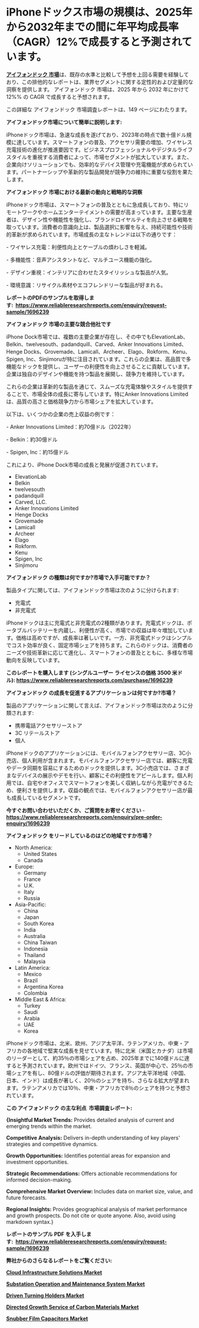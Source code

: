 <p><h1>iPhoneドックス市場の規模は、2025年から2032年までの間に年平均成長率（CAGR）12%で成長すると予測されています。</h1></p><p data-sourcepos="1:1-1:157"><strong><a href="https://www.reliableresearchreports.com/iphone-docks-r1696239?utm_campaign=110&utm_medium=36&utm_source=Github&utm_content=ia&utm_term=13032025&utm_id=iphone-docks">アイフォンドック 市場</a></strong>は、既存の水準と比較して予想を上回る需要を経験しており、この排他的なレポートは、業界セグメントに関する定性的および定量的な洞察を提供します。 アイフォンドック 市場は、2025 年から 2032 年にかけて 12%% の CAGR で成長すると予想されます。</p>
<p data-sourcepos="3:1-3:50">この詳細な アイフォンドック 市場調査レポートは、149 ページにわたります。</p>
<p><strong>アイフォンドック市場について簡単に説明します:</strong></p>
<p><p>iPhoneドック市場は、急速な成長を遂げており、2023年の時点で数十億ドル規模に達しています。スマートフォンの普及、アクセサリ需要の増加、ワイヤレス充電技術の進化が推進要因です。ビジネスプロフェッショナルやデジタルライフスタイルを重視する消費者によって、市場セグメントが拡大しています。また、企業向けソリューションでも、効率的なデバイス管理や充電機能が求められています。パートナーシップや革新的な製品開発が競争力の維持に重要な役割を果たします。</p></p>
<p><strong>アイフォンドック 市場における最新の動向と戦略的な洞察</strong></p>
<p><p>iPhoneドック市場は、スマートフォンの普及とともに急成長しており、特にリモートワークやホームエンターテイメントの需要が高まっています。主要な生産者は、デザイン性や機能性を強化し、ブランドロイヤルティを向上させる戦略を取っています。消費者の意識向上は、製品選択に影響を与え、持続可能性や技術的革新が求められています。市場成長の主なトレンドは以下の通りです：</p><p>- ワイヤレス充電：利便性向上とケーブルの煩わしさを軽減。</p><p>- 多機能性：音声アシスタントなど、マルチユース機能の強化。</p><p>- デザイン重視：インテリアに合わせたスタイリッシュな製品が人気。</p><p>- 環境意識：リサイクル素材やエコフレンドリーな製品が好まれる。</p></p>
<p><strong>レポートのPDFのサンプルを取得します</strong><strong>:&nbsp;&nbsp;<a href="https://www.reliableresearchreports.com/enquiry/request-sample/1696239?utm_campaign=110&utm_medium=36&utm_source=Github&utm_content=ia&utm_term=13032025&utm_id=iphone-docks">https://www.reliableresearchreports.com/enquiry/request-sample/1696239</a></strong></p>
<p><strong>アイフォンドック 市場の主要な競合他社です</strong></p>
<p><p>iPhone Dock市場では、複数の主要企業が存在し、その中でもElevationLab、Belkin、twelvesouth、padandquill、Carved、Anker Innovations Limited、Henge Docks、Grovemade、Lamicall、Archeer、Elago、Rokform、Kenu、Spigen, Inc、Sinjimoruが特に注目されています。これらの企業は、高品質で多機能なドックを提供し、ユーザーの利便性を向上させることに貢献しています。企業は独自のデザインや機能を持つ製品を展開し、競争力を維持しています。</p><p>これらの企業は革新的な製品を通じて、スムーズな充電体験やスタイルを提供することで、市場全体の成長に寄与しています。特にAnker Innovations Limitedは、品質の高さと価格競争力から市場シェアを拡大しています。</p><p>以下は、いくつかの企業の売上収益の例です：</p><p>- Anker Innovations Limited：約70億ドル（2022年）</p><p>- Belkin：約30億ドル</p><p>- Spigen, Inc：約15億ドル</p><p>これにより、iPhone Dock市場の成長と発展が促進されています。</p></p>
<p><ul><li>ElevationLab</li><li>Belkin</li><li>twelvesouth</li><li>padandquill</li><li>Carved, LLC.</li><li>Anker Innovations Limited</li><li>Henge Docks</li><li>Grovemade</li><li>Lamicall</li><li>Archeer</li><li>Elago</li><li>Rokform.</li><li>Kenu</li><li>Spigen, Inc</li><li>Sinjimoru</li></ul></p>
<p><strong>アイフォンドック の種類は何ですか?市場で入手可能ですか？</strong></p>
<p>製品タイプに関しては、アイフォンドック市場は次のように分けられます:</p>
<p><ul><li>充電式</li><li>非充電式</li></ul></p>
<p><p>iPhoneドックは主に充電式と非充電式の2種類があります。充電式ドックは、ポータブルバッテリーを内蔵し、利便性が高く、市場での収益は年々増加しています。価格は高めですが、成長率は著しいです。一方、非充電式ドックはシンプルでコスト効率が良く、固定市場シェアを持ちます。これらのドックは、消費者のニーズや技術革新に応じて進化し、スマートフォンの普及とともに、多様な市場動向を反映しています。</p></p>
<p><strong>このレポートを購入します (シングルユーザー ライセンスの価格 3500 米ドル):&nbsp;<a href="https://www.reliableresearchreports.com/purchase/1696239?utm_campaign=110&utm_medium=36&utm_source=Github&utm_content=ia&utm_term=13032025&utm_id=iphone-docks">https://www.reliableresearchreports.com/purchase/1696239</a></strong></p>
<p><strong>アイフォンドック の成長を促進するアプリケーションは何ですか?市場？</strong></p>
<p>製品のアプリケーションに関して言えば、アイフォンドック市場は次のように分類されます:</p>
<p><ul><li>携帯電話アクセサリーストア</li><li>3C リテールストア</li><li>個人</li></ul></p>
<p><p>iPhoneドックのアプリケーションには、モバイルフォンアクセサリー店、3C小売店、個人利用が含まれます。モバイルフォンアクセサリー店では、顧客に充電やデータ同期を容易にするためのドックを提供します。3C小売店では、さまざまなデバイスの展示やデモを行い、顧客にその利便性をアピールします。個人利用では、自宅やオフィスでスマートフォンを美しく収納しながら充電ができるため、便利さを提供します。収益の観点では、モバイルフォンアクセサリー店が最も成長しているセグメントです。</p></p>
<p><strong>今すぐお問い合わせいただくか、ご質問をお寄せください</strong><strong>&nbsp;</strong>-<strong><a href="https://www.reliableresearchreports.com/enquiry/pre-order-enquiry/1696239?utm_campaign=110&utm_medium=36&utm_source=Github&utm_content=ia&utm_term=13032025&utm_id=iphone-docks">https://www.reliableresearchreports.com/enquiry/pre-order-enquiry/1696239</a></strong></p>
<p><strong>アイフォンドック をリードしているのはどの地域ですか市場？</strong></p>
<p><ul>
    <li>
        North America:
        <ul>
            <li>United States</li>
            <li>Canada</li>
        </ul>
    </li>
    <li>
        Europe:
        <ul>
            <li>Germany</li>
            <li>France</li>
            <li>U.K.</li>
            <li>Italy</li>
            <li>Russia</li>
        </ul>
    </li>
    <li>
        Asia-Pacific:
        <ul>
            <li>China</li>
            <li>Japan</li>
            <li>South Korea</li>
            <li>India</li>
            <li>Australia</li>
            <li>China Taiwan</li>
            <li>Indonesia</li>
            <li>Thailand</li>
            <li>Malaysia</li>
        </ul>
    </li>
    <li>
        Latin America:
        <ul>
            <li>Mexico</li>
            <li>Brazil</li>
            <li>Argentina Korea</li>
            <li>Colombia</li>
        </ul>
    </li>
    <li>
        Middle East & Africa:
        <ul>
            <li>Turkey</li>
            <li>Saudi</li>
            <li>Arabia</li>
            <li>UAE</li>
            <li>Korea</li>
        </ul>
    </li>
    </ul></p>
<p><p>iPhoneドック市場は、北米、欧州、アジア太平洋、ラテンアメリカ、中東・アフリカの各地域で堅実な成長を見せています。特に北米（米国とカナダ）は市場のリーダーとして、約35％の市場シェアを占め、2025年までに140億ドルに達すると予測されています。欧州ではドイツ、フランス、英国が中心で、25％の市場シェアを有し、80億ドルの評価が期待されます。アジア太平洋地域（中国、日本、インド）は成長が著しく、20％のシェアを持ち、さらなる拡大が望まれます。ラテンアメリカでは10％、中東・アフリカで8％のシェアを持つと予想されています。</p></p>
<p><strong>この アイフォンドック の主な利点&nbsp; 市場調査レポート:</strong></p>
<p><strong>{Insightful Market Trends:</strong> Provides detailed analysis of current and emerging trends within the market.</p>
<p><strong>Competitive Analysis:</strong> Delivers in-depth understanding of key players' strategies and competitive dynamics.</p>
<p><strong>Growth Opportunities:</strong> Identifies potential areas for expansion and investment opportunities.</p>
<p><strong>Strategic Recommendations:</strong> Offers actionable recommendations for informed decision-making.</p>
<p><strong>Comprehensive Market Overview: </strong>Includes data on market size, value, and future forecasts.</p>
<p><strong>Regional Insights: </strong>Provides geographical analysis of market performance and growth prospects. Do not cite or quote anyone. Also, avoid using markdown syntax.}</p>
<p><strong>レポートのサンプル PDF を入手します:&nbsp;</strong><strong>&nbsp;<a href="https://www.reliableresearchreports.com/enquiry/request-sample/1696239?utm_campaign=110&utm_medium=36&utm_source=Github&utm_content=ia&utm_term=13032025&utm_id=iphone-docks">https://www.reliableresearchreports.com/enquiry/request-sample/1696239</a></strong></p>
<p></p>
<p></p>
<p></p>
<p></p>
<p><strong>弊社からのさらなるレポートをご覧ください:</strong></p>
<p><strong><p><a href="https://github.com/sutrejaron/Market-Research-Report-List-1/blob/main/cloud-infrastructure-solutions-market.md?utm_campaign=110&utm_medium=36&utm_source=Github&utm_content=ia&utm_term=13032025&utm_id=iphone-docks">Cloud Infrastructure Solutions Market</a></p><p><a href="https://github.com/baatetoshda/Market-Research-Report-List-1/blob/main/substation-operation-and-maintenance-system-market.md?utm_campaign=110&utm_medium=36&utm_source=Github&utm_content=ia&utm_term=13032025&utm_id=iphone-docks">Substation Operation and Maintenance System Market</a></p><p><a href="https://github.com/djembashote/Market-Research-Report-List-1/blob/main/driven-turning-holders-market.md?utm_campaign=110&utm_medium=36&utm_source=Github&utm_content=ia&utm_term=13032025&utm_id=iphone-docks">Driven Turning Holders Market</a></p><p><a href="https://github.com/beyeagamizjp/Market-Research-Report-List-1/blob/main/directed-growth-service-of-carbon-materials-market.md?utm_campaign=110&utm_medium=36&utm_source=Github&utm_content=ia&utm_term=13032025&utm_id=iphone-docks">Directed Growth Service of Carbon Materials Market</a></p><p><a href="https://github.com/kukolkasimo5/Market-Research-Report-List-1/blob/main/snubber-film-capacitors-market.md?utm_campaign=110&utm_medium=36&utm_source=Github&utm_content=ia&utm_term=13032025&utm_id=iphone-docks">Snubber Film Capacitors Market</a></p></strong></p>